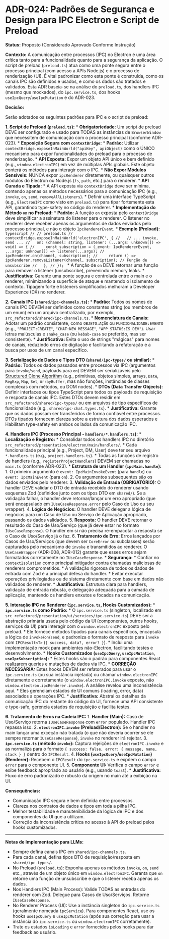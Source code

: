 # ADR-024: Padrões de Segurança e Design para IPC Electron e Script de Preload

**Status:** Proposto (Considerado Aprovado Conforme Instrução)

**Contexto:**
A comunicação entre processos (IPC) no Electron é uma área crítica tanto para a funcionalidade quanto para a segurança da aplicação. O script de preload (`preload.ts`) atua como uma ponte segura entre o processo principal (com acesso a APIs Node.js) e o processo de renderização (UI). É vital padronizar como esta ponte é construída, como os canais IPC são definidos e usados, e como os dados são tratados e validados. Esta ADR baseia-se na análise do `preload.ts`, dos handlers IPC (mesmo que mockados), do `ipc.service.ts`, dos hooks `useIpcQuery`/`useIpcMutation` e do ADR-023.

**Decisão:**

Serão adotados os seguintes padrões para IPC e o script de preload:

**1. Script de Preload (`preload.ts`):**
    *   **Obrigatoriedade:** Um script de preload DEVE ser configurado e usado para TODAS as instâncias de `BrowserWindow` que necessitem de comunicação com o processo principal (conforme ADR-023).
    *   **Exposição Segura com `contextBridge`:**
        *   **Padrão:** Utilizar `contextBridge.exposeInMainWorld("apiKey", apiObject)` como o ÚNICO mecanismo para expor funcionalidades do preload para o processo de renderização.
        *   **API Exposta:** Expor um objeto API único e bem definido (e.g., `window.electronIPC`) em vez de múltiplas APIs globais. Este objeto conterá os métodos para interagir com o IPC.
        *   **Não Expor Módulos Sensíveis:** NUNCA expor `ipcRenderer` diretamente, ou quaisquer outros módulos do Electron ou Node.js (`fs`, `path`, etc.) para o renderer.
    *   **API Curada e Tipada:**
        *   A API exposta via `contextBridge` deve ser mínima, contendo apenas os métodos necessários para a comunicação IPC (e.g., `invoke`, `on`, `send`, `removeAllListeners`).
        *   Definir uma interface TypeScript (e.g., `ElectronIPC` como visto em `preload.ts`) para tipar fortemente esta API, garantindo type-safety no código do renderer.
    *   **Implementação do Método `on` no Preload:**
        *   **Padrão:** A função `on` exposta pelo `contextBridge` deve simplificar a assinatura do listener para o renderer. O listener no renderer deve receber apenas os argumentos de dados enviados pelo processo principal, e não o objeto `IpcRendererEvent`.
        *   **Exemplo (Preload):**
            ```typescript
            // // preload.ts
            // contextBridge.exposeInMainWorld('electronIPC', {
            //   // ... invoke, send ...
            //   on: (channel: string, listener: (...args: unknown[]) => void) => {
            //     const subscription = (_event: IpcRendererEvent, ...args: unknown[]) => listener(...args);
            //     ipcRenderer.on(channel, subscription);
            //     return () => ipcRenderer.removeListener(channel, subscription); // Função de unsubscribe
            //   },
            // });
            ```
        *   A função de `on` DEVE retornar uma função para remover o listener (unsubscribe), prevenindo memory leaks.
    *   **Justificativa:** Garante uma ponte segura e controlada entre o main e o renderer, minimizando a superfície de ataque e mantendo o isolamento de contexto. Tipagem forte e listeners simplificados melhoram a Developer Experience (DX) no renderer.

**2. Canais IPC (`shared/ipc-channels.ts`):**
    *   **Padrão:** Todos os nomes de canais IPC DEVEM ser definidos como constantes string (ou membros de um enum) em um arquivo centralizado, por exemplo, `src_refactored/shared/ipc-channels.ts`.
    *   **Nomenclatura de Canais:** Adotar um padrão consistente, como `OBJETO:AÇÃO` ou `FUNCIONALIDADE:EVENTO` (e.g., `"PROJECT:CREATE"`, `"CHAT:NEW_MESSAGE"`, `"APP_STATUS:IS_DEV"`). Usar letras maiúsculas e `snake_case` (ou `kebab-case` se preferido, mas ser consistente).
    *   **Justificativa:** Evita o uso de strings "mágicas" para nomes de canais, reduzindo erros de digitação e facilitando a refatoração e a busca por usos de um canal específico.

**3. Serialização de Dados e Tipos DTO (`shared/ipc-types/` ou similar):**
    *   **Padrão:** Todos os dados passados entre processos via IPC (argumentos para `invoke`/`send`, payloads para `on`) DEVEM ser serializáveis pelo [Structured Clone Algorithm](https://developer.mozilla.org/en-US/docs/Web/API/Web_Workers_API/Structured_clone_algorithm) (e.g., primitivas, objetos simples, arrays, `Date`, `RegExp`, `Map`, `Set`, `ArrayBuffer`, mas não funções, instâncias de classes complexas com métodos, ou DOM nodes).
    *   **DTOs (Data Transfer Objects):** Definir interfaces ou tipos TypeScript para todos os payloads de requisição e resposta de canais IPC. Estes DTOs devem residir em `src_refactored/shared/ipc-types/` ou em arquivos de tipo específicos de funcionalidade (e.g., `shared/ipc-chat.types.ts`).
    *   **Justificativa:** Garante que os dados possam ser transferidos de forma confiável entre processos. DTOs tipados fornecem clareza sobre a estrutura dos dados esperados e Habilitam type-safety em ambos os lados da comunicação IPC.

**4. Handlers IPC (Processo Principal - `handlers/*.handlers.ts`):**
    *   **Localização e Registro:**
        *   Consolidar todos os handlers IPC no diretório `src_refactored/presentation/electron/main/handlers/`.
        *   Cada funcionalidade principal (e.g., Project, DM, User) deve ter seu arquivo `*.handlers.ts` (e.g., `project.handlers.ts`).
        *   Todas as funções de registro de handlers (e.g., `registerProjectHandlers`) DEVEM ser chamadas no `main.ts` (conforme ADR-023).
    *   **Estrutura de um Handler (`ipcMain.handle`):**
        1.  O primeiro argumento é `event: IpcMainInvokeEvent` (para `handle`) ou `event: IpcMainEvent` (para `on`).
        2.  Os argumentos subsequentes são os dados enviados pelo renderer.
        3.  **Validação de Entrada (OBRIGATÓRIO):** O handler DEVE validar o DTO de entrada recebido do renderer usando esquemas Zod (definidos junto com os tipos DTO em `shared/`). Se a validação falhar, o handler deve retornar/lançar um erro apropriado (que será encapsulado em `IUseCaseResponse.error` pelo Caso de Uso ou seu wrapper).
        4.  **Lógica de Negócios:** O handler DEVE delegar a lógica de negócios para um Caso de Uso ou Serviço de Aplicação apropriado, passando os dados validados.
        5.  **Resposta:** O handler DEVE retornar o resultado do Caso de Uso/Serviço (que já deve estar no formato `IUseCaseResponse`). O handler em si não precisa re-empacotar a resposta se o Caso de Uso/Serviço já o faz.
        6.  **Tratamento de Erro:** Erros lançados por Casos de Uso/Serviços (que devem ser `CoreError` ou subclasses) serão capturados pelo mecanismo de `invoke` e transmitidos ao renderer. O `UseCaseWrapper` (ADR-008, ADR-012) garante que esses erros sejam formatados corretamente no `IUseCaseResponse`.
    *   **Segurança:**
        *   Confiar no `contextIsolation` como principal mitigador contra chamadas maliciosas de renderers comprometidos.
        *   A validação rigorosa de todos os dados de entrada com Zod é a principal defesa do handler.
        *   Evitar executar operações privilegiadas ou de sistema diretamente com base em dados não validados do renderer.
    *   **Justificativa:** Estrutura clara para handlers, validação de entrada robusta, e delegação adequada para a camada de aplicação, mantendo os handlers enxutos e focados na comunicação.

**5. Interação IPC no Renderer (`ipc.service.ts`, Hooks Customizados):**
    *   **`ipc.service.ts` como Padrão:**
        *   O `ipc.service.ts` (singleton, localizado em `src_refactored/presentation/ui/services/ipc.service.ts`) DEVE ser a abstração primária usada pelo código da UI (componentes, outros hooks, serviços da UI) para interagir com o `window.electronIPC` exposto pelo preload.
        *   Ele fornece métodos tipados para canais específicos, encapsula a lógica de `invoke`/`on`/`send`, e padroniza o formato de resposta para `invoke` com `IPCResult<T>` (`{ success, data?, error? }`).
        *   Inclui uma implementação mock para ambientes não-Electron, facilitando testes e desenvolvimento.
    *   **Hooks Customizados (`useIpcQuery`, `useIpcMutation`, `useIpcSubscription`):**
        *   Estes hooks são o padrão para componentes React realizarem queries e mutações de dados via IPC.
        *   **CORREÇÃO NECESSÁRIA:** Estes hooks DEVEM ser refatorados para usar o `ipc.service.ts` (ou sua instância injetada) ou chamar `window.electronIPC` diretamente e corretamente (o `window.electronIPC.invoke` exposto, não `window.electron.ipcRenderer.invoke`). A análise revelou uma inconsistência aqui.
        *   Eles gerenciam estados de UI comuns (loading, error, data) associados a operações IPC.
    *   **Justificativa:** Abstrai os detalhes da comunicação IPC do restante do código da UI, fornece uma API consistente e type-safe, gerencia estados de requisição e facilita testes.

**6. Tratamento de Erros na Cadeia IPC:**
    1.  **Handler (Main):** Caso de Uso/Serviço retorna `IUseCaseResponse` com `error` populado. Handler IPC repassa isso.
    2.  **`electronIPC.invoke` (Preload/Electron):** Se o handler no main lançar uma exceção não tratada (o que não deveria ocorrer se ele sempre retornar `IUseCaseResponse`), `invoke` no renderer irá rejeitar.
    3.  **`ipc.service.ts` (método `invoke`):** Captura rejeições de `electronIPC.invoke` e as normaliza para o formato `{ success: false, error: { message, name, stack } }` dentro do `IPCResult`.
    4.  **Hooks (`useIpcQuery`/`useIpcMutation`) (Renderer):** Recebem o `IPCResult` do `ipc.service.ts` e expõem o campo `error` para o componente UI.
    5.  **Componente UI:** Verifica o campo `error` e exibe feedback apropriado ao usuário (e.g., usando `toast`).
    *   **Justificativa:** Fluxo de erro padronizado e robusto da origem no main até a exibição na UI.

**Consequências:**
*   Comunicação IPC segura e bem definida entre processos.
*   Clareza nos contratos de dados e tipos em toda a pilha IPC.
*   Melhor testabilidade e manutenibilidade da lógica de IPC e dos componentes da UI que a utilizam.
*   Correção da inconsistência crítica no acesso à API do preload pelos hooks customizados.

---
**Notas de Implementação para LLMs:**
*   Sempre defina canais IPC em `shared/ipc-channels.ts`.
*   Para cada canal, defina tipos DTO de requisição/resposta em `shared/ipc-types/`.
*   No Preload (`preload.ts`): Exponha apenas os métodos `invoke`, `on`, `send` etc., através de um objeto único em `window.electronIPC`. Garanta que `on` retorne uma função de unsubscribe e que o listener receba apenas os dados.
*   Nos Handlers IPC (Main Process): Valide TODAS as entradas do renderer com Zod. Delegue para Casos de Uso/Serviços. Retorne `IUseCaseResponse`.
*   No Renderer Process (UI): Use a instância singleton do `ipc.service.ts` (geralmente nomeada `ipcService`). Para componentes React, use os hooks `useIpcQuery` e `useIpcMutation` (após sua correção para usar a instância do `ipc.service.ts` ou `window.electronIPC` corretamente).
*   Trate os estados `isLoading` e `error` fornecidos pelos hooks para dar feedback ao usuário.

